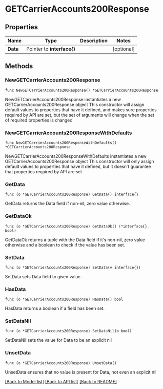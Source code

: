 # GETCarrierAccounts200Response

## Properties

Name | Type | Description | Notes
------------ | ------------- | ------------- | -------------
**Data** | Pointer to **interface{}** |  | [optional] 

## Methods

### NewGETCarrierAccounts200Response

`func NewGETCarrierAccounts200Response() *GETCarrierAccounts200Response`

NewGETCarrierAccounts200Response instantiates a new GETCarrierAccounts200Response object
This constructor will assign default values to properties that have it defined,
and makes sure properties required by API are set, but the set of arguments
will change when the set of required properties is changed

### NewGETCarrierAccounts200ResponseWithDefaults

`func NewGETCarrierAccounts200ResponseWithDefaults() *GETCarrierAccounts200Response`

NewGETCarrierAccounts200ResponseWithDefaults instantiates a new GETCarrierAccounts200Response object
This constructor will only assign default values to properties that have it defined,
but it doesn't guarantee that properties required by API are set

### GetData

`func (o *GETCarrierAccounts200Response) GetData() interface{}`

GetData returns the Data field if non-nil, zero value otherwise.

### GetDataOk

`func (o *GETCarrierAccounts200Response) GetDataOk() (*interface{}, bool)`

GetDataOk returns a tuple with the Data field if it's non-nil, zero value otherwise
and a boolean to check if the value has been set.

### SetData

`func (o *GETCarrierAccounts200Response) SetData(v interface{})`

SetData sets Data field to given value.

### HasData

`func (o *GETCarrierAccounts200Response) HasData() bool`

HasData returns a boolean if a field has been set.

### SetDataNil

`func (o *GETCarrierAccounts200Response) SetDataNil(b bool)`

 SetDataNil sets the value for Data to be an explicit nil

### UnsetData
`func (o *GETCarrierAccounts200Response) UnsetData()`

UnsetData ensures that no value is present for Data, not even an explicit nil

[[Back to Model list]](../README.md#documentation-for-models) [[Back to API list]](../README.md#documentation-for-api-endpoints) [[Back to README]](../README.md)


